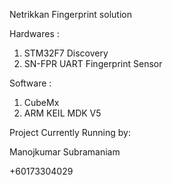 Netrikkan Fingerprint solution 

Hardwares : 
1. STM32F7 Discovery
2. SN-FPR UART Fingerprint Sensor 

Software : 

1. CubeMx
2. ARM KEIL MDK V5

Project Currently Running by:

Manojkumar Subramaniam 

+60173304029